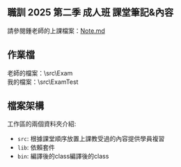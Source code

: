 ## 職訓 2025 第二季 成人班 課堂筆記&內容
請參閱鍾老師的上課檔案：[Note.md](https://github.com/Syooian/Java25SecondTeacher/blob/main/Note.md)

## 作業檔
老師的檔案：\src\Exam \
我的檔案：\src\ExamTest

## 檔案架構

工作區的兩個資料夾介紹:

- `src`: 根據課堂順序放置上課教受過的內容提供學員複習
- `lib`: 依賴套件
- `bin`: 編譯後的class編譯後的class